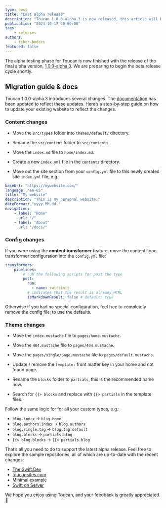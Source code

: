 ```yaml
---
type: post
title: "Last alpha release"
description: "Toucan 1.0.0-alpha.3 is now released, this article will help you to understand the changes and to migrate your site from alpha 2."
publication: "2024-10-17 00:00:00"
tags: 
    - releases
authors:
    - tibor-bodecs
featured: false
---
```


The alpha testing phase for Toucan is now finished with the release of the final alpha version, [1.0.0-alpha.3](https://github.com/toucansites/toucan/releases). We are preparing to begin the beta release cycle shortly.

## Migration guide & docs

Toucan 1.0.0-alpha.3 introduces several changes. The [documentation](/docs/) has been updated to reflect these updates. Here’s a step-by-step guide on how to update your existing website to reflect the changes.

### Content changes

- Move the `src/types` folder into `themes/default/` directory.

- Rename the `src/content` folder to `src/contents`.

- Move the `index.md` file to `home/index.md`.

- Create a new `index.yml` file in the `contents` directory.

- Move out the site section from your `config.yml` file to this newly created 
site `index.yml` file, e.g.:

```yml
baseUrl: "https://mywebsite.com/"
language: "en-US"
title: "My website"
description: "This is my personal website."
dateFormat: "yyyy.MM.dd."
navigation:
    - label: "Home"
      url: "/"
    - label: "About"
      url: "/docs/"
```

### Config changes

If you were using the **content transformer** feature, move the content-type transformer configuration into the `config.yml` file:

```yml
transformers:
    pipelines:
        # run the following scripts for post the type
        post: 
          run: 
            - name: swiftinit
          # indicates that the result is already HTML
          isMarkdownResult: false # default: true
```

Otherwise if you had no special configuration, feel free to completely remove the config file, to use the defaults.

### Theme changes

- Move the `index.mustache` file to `pages/home.mustache`.

- Move the `404.mustache` file to `pages/404.mustache`.

- Move the `pages/single/page.mustache` file to `pages/default.mustache`.

- Update / remove the `template:` front matter key in your home and not found page.

- Rename the `blocks` folder to `partials`, this is the recommended name now.

- Search for `{{> blocks` and replace with `{{> partials` in the template files.

Follow the same logic for for all your custom types, e.g.:
- `blog.index` -> `blog.home`
- `blog.authors.index` -> `blog.authors`
- `blog.single.tag` -> `blog.tag.default`
- `blog.blocks` -> `partials.blog` 
- `{{> blog.blocks` -> `{{> partials.blog`

That’s all you need to do to support the latest alpha release. Feel free to explore the sample repositories, all of which are up-to-date with the recent changes:

- [The.Swift.Dev](https://github.com/theswiftdev/blog)
- [toucansites.com](https://github.com/toucansites/website)
- [Minimal example](https://github.com/toucansites/minimal-example)
- [Swift on Server](https://github.com/swift-on-server/site/)

We hope you enjoy using Toucan, and your feedback is greatly appreciated. 🙏







